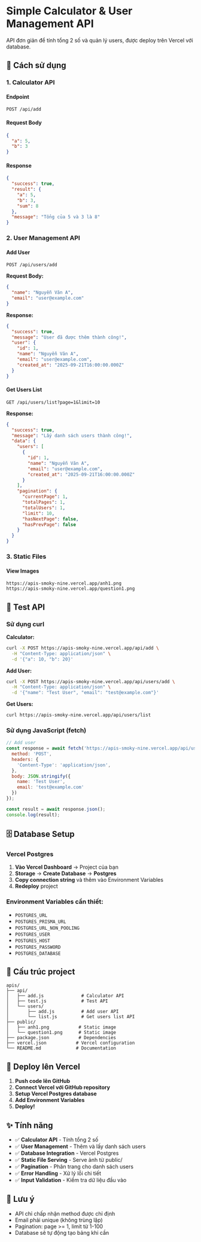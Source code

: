 # Simple Calculator & User Management API

API đơn giản để tính tổng 2 số và quản lý users, được deploy trên Vercel với database.

## 🚀 Cách sử dụng

### 1. Calculator API

#### Endpoint
```
POST /api/add
```

#### Request Body
```json
{
  "a": 5,
  "b": 3
}
```

#### Response
```json
{
  "success": true,
  "result": {
    "a": 5,
    "b": 3,
    "sum": 8
  },
  "message": "Tổng của 5 và 3 là 8"
}
```

### 2. User Management API

#### Add User
```
POST /api/users/add
```

**Request Body:**
```json
{
  "name": "Nguyễn Văn A",
  "email": "user@example.com"
}
```

**Response:**
```json
{
  "success": true,
  "message": "User đã được thêm thành công!",
  "user": {
    "id": 1,
    "name": "Nguyễn Văn A",
    "email": "user@example.com",
    "created_at": "2025-09-21T16:00:00.000Z"
  }
}
```

#### Get Users List
```
GET /api/users/list?page=1&limit=10
```

**Response:**
```json
{
  "success": true,
  "message": "Lấy danh sách users thành công!",
  "data": {
    "users": [
      {
        "id": 1,
        "name": "Nguyễn Văn A",
        "email": "user@example.com",
        "created_at": "2025-09-21T16:00:00.000Z"
      }
    ],
    "pagination": {
      "currentPage": 1,
      "totalPages": 1,
      "totalUsers": 1,
      "limit": 10,
      "hasNextPage": false,
      "hasPrevPage": false
    }
  }
}
```

### 3. Static Files

#### View Images
```
https://apis-smoky-nine.vercel.app/anh1.png
https://apis-smoky-nine.vercel.app/question1.png
```

## 🧪 Test API

### Sử dụng curl

**Calculator:**
```bash
curl -X POST https://apis-smoky-nine.vercel.app/api/add \
  -H "Content-Type: application/json" \
  -d '{"a": 10, "b": 20}'
```

**Add User:**
```bash
curl -X POST https://apis-smoky-nine.vercel.app/api/users/add \
  -H "Content-Type: application/json" \
  -d '{"name": "Test User", "email": "test@example.com"}'
```

**Get Users:**
```bash
curl https://apis-smoky-nine.vercel.app/api/users/list
```

### Sử dụng JavaScript (fetch)

```javascript
// Add user
const response = await fetch('https://apis-smoky-nine.vercel.app/api/users/add', {
  method: 'POST',
  headers: {
    'Content-Type': 'application/json',
  },
  body: JSON.stringify({
    name: 'Test User',
    email: 'test@example.com'
  })
});

const result = await response.json();
console.log(result);
```

## 🗄️ Database Setup

### Vercel Postgres
1. **Vào Vercel Dashboard** → Project của bạn
2. **Storage** → **Create Database** → **Postgres**
3. **Copy connection string** và thêm vào Environment Variables
4. **Redeploy** project

### Environment Variables cần thiết:
- `POSTGRES_URL`
- `POSTGRES_PRISMA_URL`
- `POSTGRES_URL_NON_POOLING`
- `POSTGRES_USER`
- `POSTGRES_HOST`
- `POSTGRES_PASSWORD`
- `POSTGRES_DATABASE`

## 📁 Cấu trúc project

```
apis/
├── api/
│   ├── add.js              # Calculator API
│   ├── test.js             # Test API
│   └── users/
│       ├── add.js          # Add user API
│       └── list.js         # Get users list API
├── public/
│   ├── anh1.png           # Static image
│   └── question1.png      # Static image
├── package.json           # Dependencies
├── vercel.json           # Vercel configuration
└── README.md             # Documentation
```

## 🚀 Deploy lên Vercel

1. **Push code lên GitHub**
2. **Connect Vercel với GitHub repository**
3. **Setup Vercel Postgres database**
4. **Add Environment Variables**
5. **Deploy!**

## ✨ Tính năng

- ✅ **Calculator API** - Tính tổng 2 số
- ✅ **User Management** - Thêm và lấy danh sách users
- ✅ **Database Integration** - Vercel Postgres
- ✅ **Static File Serving** - Serve ảnh từ public/
- ✅ **Pagination** - Phân trang cho danh sách users
- ✅ **Error Handling** - Xử lý lỗi chi tiết
- ✅ **Input Validation** - Kiểm tra dữ liệu đầu vào

## 🔧 Lưu ý

- API chỉ chấp nhận method được chỉ định
- Email phải unique (không trùng lặp)
- Pagination: page >= 1, limit từ 1-100
- Database sẽ tự động tạo bảng khi cần